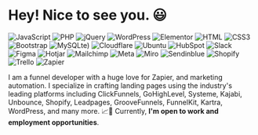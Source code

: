 <h1>Hey! Nice to see you. 😃</h1>

![JavaScript](https://img.shields.io/badge/JavaScript-F7DF1E?style=flat-square&logo=javascript&logoColor=black)
![PHP](https://img.shields.io/badge/PHP-777BB4?style=flat-square&logo=php&logoColor=white)
![jQuery](https://img.shields.io/badge/jQuery-0769AD?style=flat-square&logo=jquery&logoColor=white)
![WordPress](https://img.shields.io/badge/Wordpress-21759B?style=flat-square&logo=wordpress&logoColor=white)
![Elementor](https://img.shields.io/badge/Elementor-9146FF?style=flat-square&logo=elementor&logoColor=white)
![HTML](https://img.shields.io/badge/HTML5-E34F26?style=flat-square&logo=html5&logoColor=white)
![CSS3](https://img.shields.io/badge/CSS3-1572B6?style=flat-square&logo=css3&logoColor=white)
![Bootstrap](https://img.shields.io/badge/Bootstrap-563D7C?style=flat-square&logo=bootstrap&logoColor=white)
![MySQL](https://img.shields.io/badge/MySQL-005C84?style=flat-square&logo=mysql&logoColor=white)te)
![Cloudflare](https://img.shields.io/badge/Cloudflare-F38020?style=flat-square&logo=Cloudflare&logoColor=white)
![Ubuntu](https://img.shields.io/badge/Ubuntu-e95420?style=flat-square&logo=ubuntu&logoColor=white)
![HubSpot](https://img.shields.io/badge/HubSpot-FF7A59?style=flat-square&logo=hubspot&logoColor=white)
![Slack](https://img.shields.io/badge/Slack-4A154B?style=flat-square&logo=slack&logoColor=white)
![Figma](https://img.shields.io/badge/Figma-F24E1E?style=flat-square&logo=figma&logoColor=white)
![Hotjar](https://img.shields.io/badge/Hotjar-FF3C00?style=flat-square&logo=hotjar&logoColor=white)
![Mailchimp](https://img.shields.io/badge/Mailchimp-FFE01B?style=flat-square&logo=mailchimp&logoColor=black)
![Meta](https://img.shields.io/badge/Meta-0467DF?style=flat-square&logo=meta&logoColor=white)
![Miro](https://img.shields.io/badge/Miro-050038?style=flat-square&logo=miro&logoColor=white)
![Sendinblue](https://img.shields.io/badge/Sendinblue-0092FF?style=flat-square&logo=sendinblue&logoColor=white)
![Shopify](https://img.shields.io/badge/Shopify-7AB55C?style=flat-square&logo=shopify&logoColor=white)
![Trello](https://img.shields.io/badge/Trello-0052CC?style=flat-square&logo=trello&logoColor=white)
![Zapier](https://img.shields.io/badge/zapier-FF4F00?style=flat-square&logo=zapier&logoColor=white)

I am a funnel developer with a huge love for Zapier, and marketing automation. I specialize in crafting landing pages using the industry's leading platforms including ClickFunnels, GoHighLevel, Systeme, Kajabi, Unbounce, Shopify, Leadpages, GrooveFunnels, FunnelKit, Kartra, WordPress, and many more. 📈💯 Currently, **I'm open to work and employment opportunities**.
